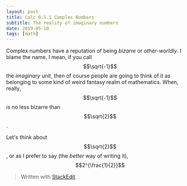 ```yaml
---
layout: post
title: Calc 0.5.1 Complex Numbers
subtitle: The reality of imaginary numbers
date: 2019-05-10
tags: [math]
---
```


Complex numbers have a reputation of being *bizarre* or *other-worldly*. I blame the name. I mean, if you call $$\sqrt{-1}$$ the *imaginary* unit, then of course people are going to think of it as belonging to some kind of weird fantasy realm of mathematics. When, really, $$\sqrt{-1}$$ is no less bizarre than $$\sqrt{2}$$.  

Let's think about $$\sqrt{2}$$, or as I prefer to say (the *better* way of writing it), $$2^{\frac{1}{2}}$$

> Written with [StackEdit](https://stackedit.io/).
<!--stackedit_data:
eyJoaXN0b3J5IjpbLTE0MzM2NTMxNzNdfQ==
-->